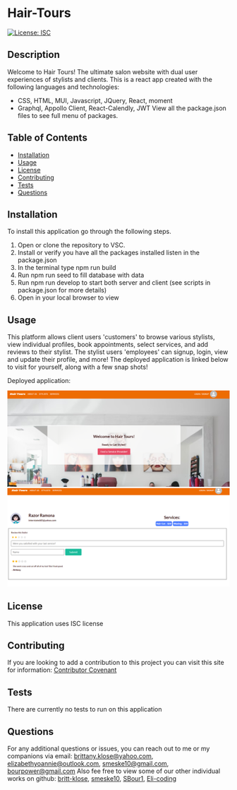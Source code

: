 # Hair-Tours
[![License: ISC](https://img.shields.io/badge/License-ISC-blue.svg)](https://opensource.org/licenses/ISC)

  ## Description
  Welcome to Hair Tours! The ultimate salon website with dual user experiences of stylists and clients. This is a react app created with the following languages and technologies:
  - CSS, HTML, MUI, Javascript, JQuery, React, moment
  - Graphql, Appollo Client, React-Calendly, JWT
  View all the package.json files to see full menu of packages. 

  ## Table of Contents

* [Installation](#installation)
* [Usage](#usage)
* [License](#license)
* [Contributing](#contributing)
* [Tests](#tests)
* [Questions](#questions)

## Installation
To install this application go through the following steps. 
1. Open or clone the repository to VSC. 
2. Install or verify you have all the packages installed listen in the package.json
3. In the terminal type npm run build  
4. Run npm run seed to fill database with data
4. Run npm run develop to start both server and client (see scripts in package.json for more details)
5. Open in your local browser to view

## Usage
This platform allows client users 'customers' to browse various stylists, view individual profiles, book appointments, select services, and add reviews to their stylist. The stylist users 'employees' can signup, login, view and update their profile, and more! The deployed application is linked below to visit for yourself, along with a few snap shots! 

Deployed application: 

![Homepage](/main.PNG) 
![Stylist](/stylist.PNG) 

## License
This application uses ISC license 

## Contributing
If you are looking to add a contribution to this project you can visit this site for information: [Contributor Covenant](https://www.contributor-covenant.org/)

## Tests
There are currently no tests to run on this application

## Questions

For any additional questions or issues, you can reach out to me or my companions
via email: brittany.klose@yahoo.com, elizabethyoannie@outlook.com, smeske10@gmail.com, bourpower@gmail.com
Also fee free to view some of our other individual works on github:  [britt-klose](https://github.com/britt-klose/), [smeske10](https://github.com/smeske10), [SBour1](https://github.com/SBour1), [Eli-coding](https://github.com/Eli-coding)